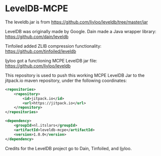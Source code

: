 # LevelDB-MCPE
The leveldb.jar is from https://github.com/ljyloo/leveldb/tree/master/jar

LevelDB was originally made by Google. Dain made a Java wrapper library: https://github.com/dain/leveldb

Tinfoiled added ZLIB compression functionality: https://github.com/tinfoiled/leveldb

ljyloo got a functioning MCPE LevelDB jar file: https://github.com/ljyloo/leveldb

This repository is used to push this working MCPE LevelDB Jar to the jitpack.io maven repository, under the following coordinates:
```xml
<repositories>
	<repository>
	    <id>jitpack.io</id>
	    <url>https://jitpack.io</url>
	</repository>
</repositories>

<dependency>
    <groupId>nl.itslars</groupId>
    <artifactId>leveldb-mcpe</artifactId>
    <version>1.0.0</version>
</dependency>
```

Credits for the LevelDB project go to Dain, Tinfoiled, and ljyloo.
